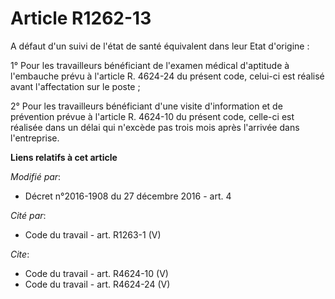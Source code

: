 # Article R1262-13

A défaut d'un suivi de l'état de santé équivalent dans leur Etat d'origine : 

1° Pour les travailleurs bénéficiant de l'examen médical d'aptitude à l'embauche prévu à l'article R. 4624-24 du présent
code, celui-ci est réalisé avant l'affectation sur le poste ; 

2° Pour les travailleurs bénéficiant d'une visite d'information et de prévention prévue à l'article R. 4624-10 du présent
code, celle-ci est réalisée dans un délai qui n'excède pas trois mois après l'arrivée dans l'entreprise.

**Liens relatifs à cet article**

_Modifié par_:

  - Décret n°2016-1908 du 27 décembre 2016 - art. 4

_Cité par_:

  - Code du travail - art. R1263-1 (V)

_Cite_:

  - Code du travail - art. R4624-10 (V)
  - Code du travail - art. R4624-24 (V)
